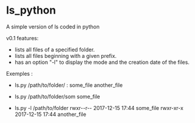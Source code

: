 # ls_python
A simple version of ls coded in python

v0.1 features:
  - lists all files of a specified folder.
  - lists all files beginning with a given prefix.
  - has an option "-l" to display the mode and the creation date of the files.
  
Exemples :
  - ls.py /path/to/folder/ :
      some_file
      another_file

  - ls.py /path/to/folder/som
    some_file

  -  ls.py -l /path/to/folder
    rwxr--r-- 2017-12-15 17:44 some_file
    rwxr-xr-x 2017-12-15 17:44 another_file
